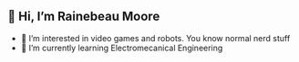 ## 👋 Hi, I’m Rainebeau Moore

- 👀 I’m interested in video games and robots. You know normal nerd stuff
- 🌱 I’m currently learning Electromecanical Engineering
